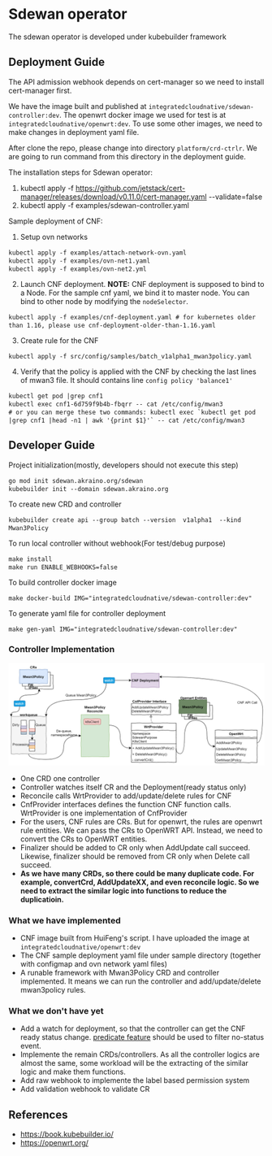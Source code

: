 # Sdewan operator

The sdewan operator is developed under kubebuilder framework

## Deployment Guide

The API admission webhook depends on cert-manager so we need to install cert-manager first.

We have the image built and published at `integratedcloudnative/sdewan-controller:dev`. The openwrt
docker image we used for test is at `integratedcloudnative/openwrt:dev`. To use some other images,
we need to make changes in deployment yaml file.

After clone the repo, please change into directory `platform/crd-ctrlr`.
We are going to run command from this directory in the deployment guide.

The installation steps for Sdewan operator:
1. kubectl apply -f https://github.com/jetstack/cert-manager/releases/download/v0.11.0/cert-manager.yaml --validate=false
2. kubectl apply -f examples/sdewan-controller.yaml

Sample deployment of CNF:
1. Setup ovn networks
  ```
  kubectl apply -f examples/attach-network-ovn.yaml
  kubectl apply -f examples/ovn-net1.yaml
  kubectl apply -f examples/ovn-net2.yml
  ```
2. Launch CNF deployment. **NOTE:** CNF deployment is supposed to bind to a Node.
  For the sample cnf yaml, we bind it to master node. You can bind to other node by modifying the `nodeSelector`.
  ```
  kubectl apply -f examples/cnf-deployment.yaml # for kubernetes older than 1.16, please use cnf-deployment-older-than-1.16.yaml
  ```
3. Create rule for the CNF
  ```
  kubectl apply -f src/config/samples/batch_v1alpha1_mwan3policy.yaml
  ```
4. Verify that the policy is applied with the CNF by checking the last lines of mwan3 file. It should contains line `config policy 'balance1'`
  ```
  kubectl get pod |grep cnf1
  kubectl exec cnf1-6d759f9b4b-fbqrr -- cat /etc/config/mwan3
  # or you can merge these two commands: kubectl exec `kubectl get pod |grep cnf1 |head -n1 | awk '{print $1}'` -- cat /etc/config/mwan3
  ```


## Developer Guide

Project initialization(mostly, developers should not execute this step)
```
go mod init sdewan.akraino.org/sdewan
kubebuilder init --domain sdewan.akraino.org
```

To create new CRD and controller
```
kubebuilder create api --group batch --version  v1alpha1  --kind  Mwan3Policy
```

To run local controller without webhook(For test/debug purpose)
```
make install
make run ENABLE_WEBHOOKS=false
```

To build controller docker image
```
make docker-build IMG="integratedcloudnative/sdewan-controller:dev"
```

To generate yaml file for controller deployment
```
make gen-yaml IMG="integratedcloudnative/sdewan-controller:dev"
```

### Controller Implementation

![sdewan_dev](diagrams/sdewan_dev.png)

- One CRD one controller
- Controller watches itself CR and the Deployment(ready status only)
- Reconcile calls WrtProvider to add/update/delete rules for CNF
- CnfProvider interfaces defines the function CNF function calls. WrtProvider is one implementation of CnfProvider
- For the users, CNF rules are CRs. But for openwrt, the rules are openwrt rule entities. We can pass the CRs to OpenWRT API. Instead, we need to convert the CRs to OpenWRT entities.
- Finalizer should be added to CR only when AddUpdate call succeed. Likewise, finalizer should be removed from CR only when Delete call succeed.
- **As we have many CRDs, so there could be many duplicate code. For example, convertCrd, AddUpdateXX, and even reconcile logic. So we need to extract the similar logic into functions to reduce the duplicatioin.**

### What we have implemented

- CNF image built from HuiFeng's script. I have uploaded the image at `integratedcloudnative/openwrt:dev`
- The CNF sample deployment yaml file under sample directory (together with configmap and ovn network yaml files)
- A runable framework with Mwan3Policy CRD and controller implemented. It means we can run the controller and add/update/delete mwan3policy rules.

### What we don't have yet

- Add a watch for deployment, so that the controller can get the CNF ready status change. [predicate feature](https://godoc.org/sigs.k8s.io/controller-runtime/pkg/predicate#example-Funcs) should be used to filter no-status event.
- Implemente the remain CRDs/controllers. As all the controller logics are almost the same, some workload will be the extracting of the similar logic and make them functions.
- Add raw webhook to implemente the label based permission system
- Add validation webhook to validate CR

## References

- https://book.kubebuilder.io/
- https://openwrt.org/
